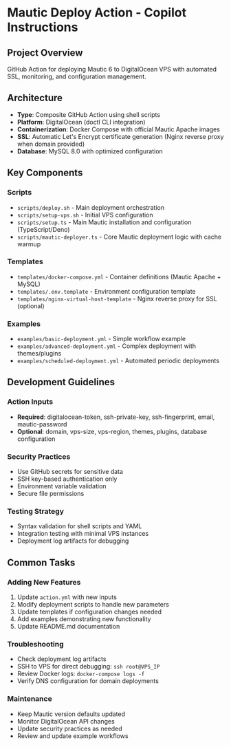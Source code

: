 # Mautic Deploy Action - Copilot Instructions

## Project Overview
GitHub Action for deploying Mautic 6 to DigitalOcean VPS with automated SSL, monitoring, and configuration management.

## Architecture
- **Type**: Composite GitHub Action using shell scripts
- **Platform**: DigitalOcean (doctl CLI integration)  
- **Containerization**: Docker Compose with official Mautic Apache images
- **SSL**: Automatic Let's Encrypt certificate generation (Nginx reverse proxy when domain provided)
- **Database**: MySQL 8.0 with optimized configuration

## Key Components

### Scripts
- `scripts/deploy.sh` - Main deployment orchestration
- `scripts/setup-vps.sh` - Initial VPS configuration 
- `scripts/setup.ts` - Main Mautic installation and configuration (TypeScript/Deno)
- `scripts/mautic-deployer.ts` - Core Mautic deployment logic with cache warmup

### Templates  
- `templates/docker-compose.yml` - Container definitions (Mautic Apache + MySQL)
- `templates/.env.template` - Environment configuration template
- `templates/nginx-virtual-host-template` - Nginx reverse proxy for SSL (optional)

### Examples
- `examples/basic-deployment.yml` - Simple workflow example
- `examples/advanced-deployment.yml` - Complex deployment with themes/plugins
- `examples/scheduled-deployment.yml` - Automated periodic deployments

## Development Guidelines

### Action Inputs
- **Required**: digitalocean-token, ssh-private-key, ssh-fingerprint, email, mautic-password
- **Optional**: domain, vps-size, vps-region, themes, plugins, database configuration

### Security Practices  
- Use GitHub secrets for sensitive data
- SSH key-based authentication only
- Environment variable validation
- Secure file permissions

### Testing Strategy
- Syntax validation for shell scripts and YAML
- Integration testing with minimal VPS instances
- Deployment log artifacts for debugging

## Common Tasks

### Adding New Features
1. Update `action.yml` with new inputs
2. Modify deployment scripts to handle new parameters
3. Update templates if configuration changes needed
4. Add examples demonstrating new functionality
5. Update README.md documentation

### Troubleshooting
- Check deployment log artifacts
- SSH to VPS for direct debugging: `ssh root@VPS_IP`
- Review Docker logs: `docker-compose logs -f`
- Verify DNS configuration for domain deployments

### Maintenance
- Keep Mautic version defaults updated
- Monitor DigitalOcean API changes
- Update security practices as needed
- Review and update example workflows